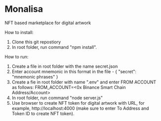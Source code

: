 # Monalisa
NFT based marketplace for digital artwork

How to install:
1. Clone this git repostiory 
2. In root folder, run command "npm install".

How to run:
1. Create a file in root folder with the name secret.json
2. Enter account mnemonic in this format in the file -
{
    "secret": "mnemonic phrases"
}
3. Create a fie in root folder with name ".env" and enter FROM ACCOUNT as follows:
FROM_ACCOUNT=<0x Binance Smart Chain Address/Account>
4. In root folder, run command "node server.js"
5. Use browser to create NFT token for digital artwork with URL, for example, http://localhost:4000 (make sure to enter To Address and Token ID to create NFT token).
